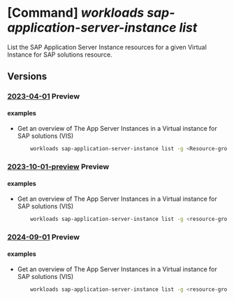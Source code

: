 # [Command] _workloads sap-application-server-instance list_

List the SAP Application Server Instance resources for a given Virtual Instance for SAP solutions resource.

## Versions

### [2023-04-01](/Resources/mgmt-plane/L3N1YnNjcmlwdGlvbnMve30vcmVzb3VyY2Vncm91cHMve30vcHJvdmlkZXJzL21pY3Jvc29mdC53b3JrbG9hZHMvc2FwdmlydHVhbGluc3RhbmNlcy97fS9hcHBsaWNhdGlvbmluc3RhbmNlcw==/2023-04-01.xml) **Preview**

<!-- mgmt-plane /subscriptions/{}/resourcegroups/{}/providers/microsoft.workloads/sapvirtualinstances/{}/applicationinstances 2023-04-01 -->

#### examples

- Get an overview of The App Server Instances in a Virtual instance for SAP solutions (VIS)
    ```bash
        workloads sap-application-server-instance list -g <Resource-group-name> --sap-virtual-instance-name <VIS name>
    ```

### [2023-10-01-preview](/Resources/mgmt-plane/L3N1YnNjcmlwdGlvbnMve30vcmVzb3VyY2Vncm91cHMve30vcHJvdmlkZXJzL21pY3Jvc29mdC53b3JrbG9hZHMvc2FwdmlydHVhbGluc3RhbmNlcy97fS9hcHBsaWNhdGlvbmluc3RhbmNlcw==/2023-10-01-preview.xml) **Preview**

<!-- mgmt-plane /subscriptions/{}/resourcegroups/{}/providers/microsoft.workloads/sapvirtualinstances/{}/applicationinstances 2023-10-01-preview -->

#### examples

- Get an overview of The App Server Instances in a Virtual instance for SAP solutions (VIS)
    ```bash
        workloads sap-application-server-instance list -g <resource-group-name> --sap-virtual-instance-name <vis-name>
    ```

### [2024-09-01](/Resources/mgmt-plane/L3N1YnNjcmlwdGlvbnMve30vcmVzb3VyY2Vncm91cHMve30vcHJvdmlkZXJzL21pY3Jvc29mdC53b3JrbG9hZHMvc2FwdmlydHVhbGluc3RhbmNlcy97fS9hcHBsaWNhdGlvbmluc3RhbmNlcw==/2024-09-01.xml) **Preview**

<!-- mgmt-plane /subscriptions/{}/resourcegroups/{}/providers/microsoft.workloads/sapvirtualinstances/{}/applicationinstances 2024-09-01 -->

#### examples

- Get an overview of The App Server Instances in a Virtual instance for SAP solutions (VIS)
    ```bash
        workloads sap-application-server-instance list -g <resource-group-name> --sap-virtual-instance-name <vis-name>
    ```
